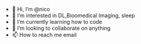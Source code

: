- 👋 Hi, I’m @nico
- 👀 I’m interested in DL,Bioomedical Imaging, sleep
- 🌱 I’m currently learning how to code
- 💞️ I’m looking to collaborate on anything
- 📫 How to reach me email 

<!---
na2730/na2730 is a ✨ special ✨ repository because its `README.md` (this file) appears on your GitHub profile.
You can click the Preview link to take a look at your changes.
--->
